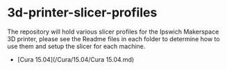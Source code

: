 # 3d-printer-slicer-profiles
The repository will hold various slicer profiles for the Ipswich Makerspace 3D printer, please see the Readme files in each folder to determine how to use them and setup the slicer for each machine.

* [Cura 15.04](/Cura/15.04/Cura 15.04.md)
